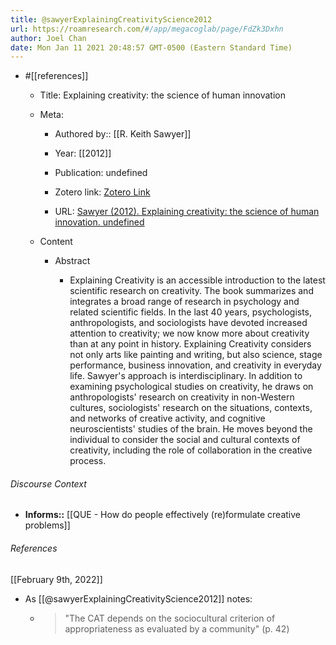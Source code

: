 ```yaml
---
title: @sawyerExplainingCreativityScience2012
url: https://roamresearch.com/#/app/megacoglab/page/FdZk3Dxhn
author: Joel Chan
date: Mon Jan 11 2021 20:48:57 GMT-0500 (Eastern Standard Time)
---
```


- #[[references]]

    - Title: Explaining creativity: the science of human innovation

    - Meta:

        - Authored by:: [[R. Keith Sawyer]]

        - Year: [[2012]]

        - Publication: undefined

        - Zotero link: [Zotero Link](zotero://select/items/1_9TSWKQR5)

        - URL: [Sawyer (2012). Explaining creativity: the science of human innovation. undefined](undefined)

    - Content

        - Abstract

            - Explaining Creativity is an accessible introduction to the latest scientific research on creativity. The book summarizes and integrates a broad range of research in psychology and related scientific fields. In the last 40 years, psychologists, anthropologists, and sociologists have devoted increased attention to creativity; we now know more about creativity than at any point in history. Explaining Creativity considers not only arts like painting and writing, but also science, stage performance, business innovation, and creativity in everyday life. Sawyer's approach is interdisciplinary. In addition to examining psychological studies on creativity, he draws on anthropologists' research on creativity in non-Western cultures, sociologists' research on the situations, contexts, and networks of creative activity, and cognitive neuroscientists' studies of the brain. He moves beyond the individual to consider the social and cultural contexts of creativity, including the role of collaboration in the creative process.

###### Discourse Context

- **Informs::** [[QUE - How do people effectively (re)formulate creative problems]]

###### References

[[February 9th, 2022]]

- As [[@sawyerExplainingCreativityScience2012]] notes:

    - > "The CAT depends on the sociocultural criterion of appropriateness as evaluated by a community" (p. 42)

